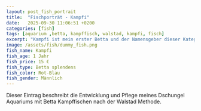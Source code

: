 ```yaml
---
layout: post_fish_portrait
title:  "Fischporträt - Kampfi"
date:   2025-09-30 11:06:51 +0200
categories: [fish]
tags: [aquarium ,betta, kampffisch, walstad, kampfi, fisch]
excerpt: "Kampfi ist mein erster Betta und der Namensgeber dieser Kategorie. Hier teile ich seine Geschichte."
image: /assets/fish/dummy_fish.png
fish_name: Kampfi
fish_age: 1 Jahr
fish_price: 15 €
fish_type: Betta splendens
fish_color: Rot-Blau
fish_gender: Männlich
---
```


Dieser Eintrag beschreibt die Entwicklung und Pflege meines Dschungel Aquariums mit Betta Kampffischen nach der Walstad Methode.
